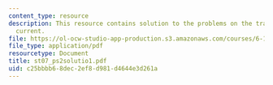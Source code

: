 ```yaml
---
content_type: resource
description: This resource contains solution to the problems on the transistor voltage
  current.
file: https://ol-ocw-studio-app-production.s3.amazonaws.com/courses/6-101-introductory-analog-electronics-laboratory-spring-2007/c25bbbb68dec2ef8d981d4644e3d261a_st07_ps2solutio1.pdf
file_type: application/pdf
resourcetype: Document
title: st07_ps2solutio1.pdf
uid: c25bbbb6-8dec-2ef8-d981-d4644e3d261a
---
```

